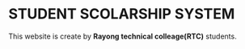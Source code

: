 
STUDENT SCOLARSHIP SYSTEM
=========================

This website is create by **Rayong technical colleage(RTC)** students.  

